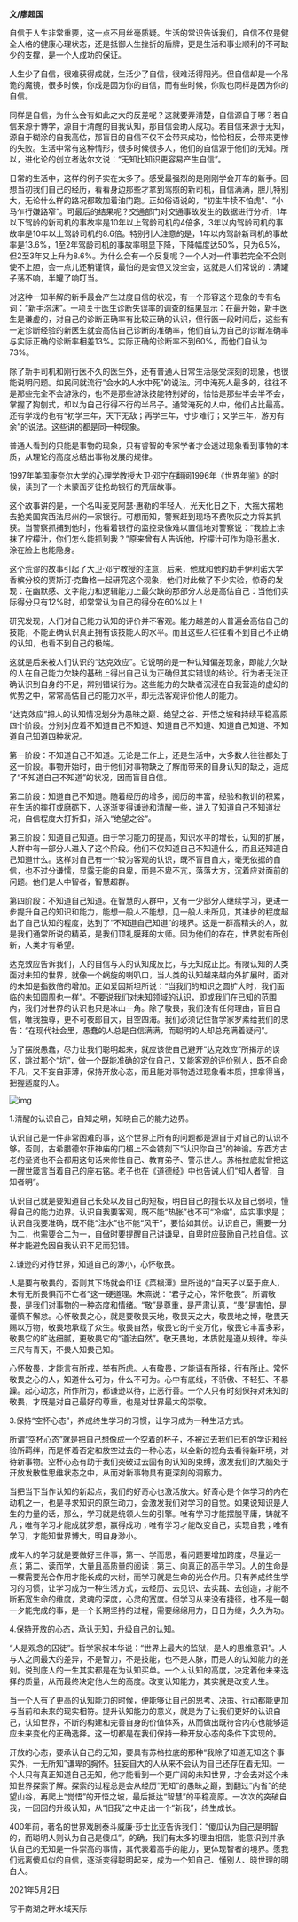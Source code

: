 ﻿**文/廖超国**

自信于人生非常重要，这一点不用丝毫质疑。生活的常识告诉我们，自信不仅是健全人格的健康心理状态，还是抵御人生挫折的盾牌，更是生活和事业顺利的不可缺少的支撑，是一个人成功的保证。

人生少了自信，很难获得成就，生活少了自信，很难活得阳光。但自信却是一个吊诡的魔镜，很多时候，你成是因为你的自信，而有些时候，你败也同样是因为你的自信。

同样是自信，为什么会有如此之大的反差呢？这就要弄清楚，自信源自于哪？若自信来源于博学，源自于清醒的自我认知，那自信会助人成功。若自信来源于无知，源自于糊涂的自我高估，那盲目的自信不仅不会带来成功，恰恰相反，会带来更惨的失败。生活中常有这种情形，很多时候很多人，他们的自信源于他们的无知。所以，进化论的创立者达尔文说：“无知比知识更容易产生自信”。

日常的生活中，这样的例子实在太多了。感受最强烈的是刚刚学会开车的新手。回想当初我们自己的经历，看看身边那些才拿到驾照的新司机，自信满满，胆儿特别大，无论什么样的路况都敢加着油门跑。正如俗语说的，“初生牛犊不怕虎”、“小马乍行嫌路窄”。可最后的结果呢？交通部门对交通事故发生的数据进行分析，1年以下驾龄的新司机的事故率是10年以上驾龄司机的4倍多，3年以内驾龄司机的事故率是10年以上驾龄司机的8.6倍。特别引人注意的是，1年以内驾龄新司机的事故率是13.6%，1至2年驾龄司机的事故率明显下降，下降幅度达50%，只为6.5%，但2至3年又上升为8.6%。为什么会有一个反复呢？一个人对一件事若完全不会则使不上胆，会一点儿还稍谨慎，最怕的是会但又没全会，这就是人们常说的：满罐子荡不响，半罐了响叮当。

对这种一知半解的新手最会产生过度自信的状况，有一个形容这个现象的专有名词：“新手泡沫”。一项关于医生诊断失误率的调查的结果显示：在最开始，新手医生是谦虚的，对自己的诊断正确率有比较正确的认识，但行医一段时间后，这些有一定诊断经验的新医生就会高估自己诊断的准确率，他们自认为自己的诊断准确率与实际正确的诊断率相差13%。实际正确的诊断率不到60%，而他们自认为73%。

除了新手司机和刚行医不久的医生外，还有普通人日常生活感受深刻的现象，也很能说明问题。如民间就流行“会水的人水中死”的说法。河中淹死人最多的，往往不是那些完全不会游泳的，也不是那些游泳技能特别好的，恰恰是那些半会半不会，掌握了狗刨式，却以为自己行得不行的半吊子。通常淹死的人中，他们占比最高。还有学戏的也有“初学三年，天下无敌；再学三年，寸步难行；又学三年，游刃有余”的说法。这些讲的都是同一种现象。

普通人看到的只能是事物的现象，只有睿智的专家学者才会透过现象看到事物的本质，从理论的高度总结出事物发展的规律。

1997年美国康奈尔大学的心理学教授大卫·邓宁在翻阅1996年《世界年鉴》的时候，读到了一个未蒙面歹徒抢劫银行的荒唐故事。

这个故事讲的是，一个名叫麦克阿瑟·惠勒的年轻人，光天化日之下，大摇大摆地去抢美国宾西法尼州的一家银行。可想而知，警察赶到现场不费吹灰之力将其抓获。当警察抓捕到他时，他看着银行的监控录像难以置信地对警察说：“我脸上涂抹了柠檬汁，你们怎么能抓到我？”原来曾有人告诉他，柠檬汁可作为隐形墨水，涂在脸上也能隐身。

这个荒谬的故事引起了大卫·邓宁教授的注意，后来，他就和他的助手伊利诺大学香槟分校的贾斯汀·克鲁格一起研究这个现象，他们对此做了不少实验，惊奇的发现：在幽默感、文字能力和逻辑能力上最欠缺的那部分人总是高估自己：当他们实际得分只有12%时，却常常认为自己的得分在60%以上！

研究发现，人们对自己能力认知的评价并不客观。能力越差的人普遍会高估自己的技能，不能正确认识真正拥有该技能人的水平。而且这些人往往看不到自己不正确的认知，也看不到自己的极端。

这就是后来被人们认识的“达克效应”。它说明的是一种认知偏差现象，即能力欠缺的人在自己能力欠缺的基础上得出自己认为正确但其实错误的结论。行为者无法正确认识到自身的不足，辨别错误行为。这些能力的欠缺者沉浸在自我营造的虚幻的优势之中，常常高估自己的能力水平，却无法客观评价他人的能力。

“达克效应”把人的认知情况划分为愚昧之巅、绝望之谷、开悟之坡和持续平稳高原四个阶段。分别对应着不知道自己不知道、知道自己不知道、知道自己知道、不知道自己知道四种状况。

第一阶段：不知道自己不知道。无论是工作上，还是生活中，大多数人往往都处于这一阶段。事物开始时，由于他们对事物缺乏了解而带来的自身认知的缺乏，造成了“不知道自己不知道”的状况，因而盲目自信。

第二阶段：知道自己不知道。随着经历的增多，阅历的丰富，经验和教训的积累，在生活的摔打或磨砺下，人逐渐变得谦逊和清醒一些，进入了知道自己不知道状况，自信程度大打折扣，渐入“绝望之谷”。

第三阶段：知道自己知道。由于学习能力的提高，知识水平的增长，认知的扩展，人群中有一部分人进入了这个阶段。他们不仅知道自己不知道什么，而且还知道自己知道什么。这样对自己有一个较为客观的认识，既不盲目自大，毫无依据的自信，也不过分谦懦，显露无能的自卑，而是不卑不亢，落落大方，沉着应对面前的问题。他们是人中智者，智慧超群。

第四阶段：不知道自己知道。在智慧的人群中，又有一少部分人继续学习，更进一步提升自己的知识和能力，能想一般人不能想，见一般人未所见，其进步的程度超出了自己认知的程度，达到了“不知道自己知道”的境界。这是一群高精尖的人，就是我们通常所说的精英，是我们顶礼膜拜的大师。因为他们的存在，世界就有所创新，人类才有希望。

达克效应告诉我们，人的自信与人的认知成反比，与无知成正比。有限认知的人类面对未知的世界，就像一个蜗旋的喇叭口，当人类的认知越来越向外扩展时，面对的未知是指数倍的增加。正如爱因斯坦所说：“当我们的知识之圆扩大时，我们面临的未知圆周也一样”。不要说我们对未知领域的认识，即或我们在已知的范围内，我们对世界的认识也只是冰山一角。除了敬畏，我们没有任何理由，盲目自信，唯我独尊，更不可夜郎自大，目空四海。我们必须记住哲学家罗素给我们的忠告：“在现代社会里，愚蠢的人总是自信满满，而聪明的人却总充满着疑问”。

为了摆脱愚蠢，尽力让我们聪明起来，就应该使自己避开“达克效应”所揭示的误区，跳过那个“坑”，做一个既能准确的定位自己，又能客观的评价别人，既不自命不凡，又不妄自菲薄，保持开放心态，而且能对事物透过现象看本质，捏拿得当，把握适度的人。

![img](http://www.zreading.cn/wp-content/uploads/2021/05/2021-05-15_115148.jpg)

1.清醒的认识自己，自知之明，知晓自己的能力边界。

认识自己是一件非常困难的事，这个世界上所有的问题都是源自于对自己的认识不够。否则，古希腊德尔菲神庙的门楣上不会镌刻下“认识你自己”的神谕。东西方古老的圣贤也不会都用这句话来修性自己、教育弟子、警示世人。苏格拉底就曾把这一醒世箴言当着自己的座右铭。老子也在《道德经》中也告诫人们“知人者智，自知者明”。

认识自己就是要知道自己长处以及自己的短板，明白自己的擅长以及自己弱项，懂得自己的能力边界。认识自我要客观，既不能“热胀”也不可“冷缩”，应实事求是；认识自我要准确，既不能“注水”也不能“风干”，要恰如其份。认识自己，需要一分为二，也需要合二为一，自傲时要提醒自己讲谦卑，自卑时应鼓励自己找自信。这样才能避免因自我认识不足而犯错。

2.谦逊的对待世界，知道自己的渺小，心怀敬畏。

人是要有敬畏的，否则其下场就会印证《菜根潭》里所说的“自天子以至于庶人，未有无所畏惧而不亡者”这一硬道理。朱熹说：“君子之心，常怀敬畏”。所谓敬畏，是我们对事物的一种态度和情绪。“敬”是尊重，是严肃认真，“畏”是害怕，是谨慎不懈怠。心怀敬畏之心，就是要敬畏天地，敬畏天之大，敬畏地之博，敬畏天赐以万物，敬畏地承载了众生。敬畏自然，敬畏它的千变万化，敬畏它丰富多彩，敬畏它的旷达细腻，更敬畏它的“道法自然”。敬天畏地，本质就是遵从规律。举头三尺有青天，不畏人知畏己知。

心怀敬畏，才能言有所戒，举有所虑。人有敬畏，才能语有所择，行有所止。常怀敬畏之心的人，知道什么可为，什么不可为。心中有底线，不骄傲、不轻狂、不暴躁。起心动念，所作所为，都谦逊以待，止恶行善。一个人只有时刻保持对未知的敬畏，才既是对自己最好的尊重，也是对世界最大的崇敬。

3.保持“空怀心态”，养成终生学习的习惯，让学习成为一种生活方式。

所谓“空杯心态”就是把自己想像成一个空着的杯子，不被过去我们已有的学识和经验所羁绊，而是怀着否定和放空过去的一种心态，以全新的视角去看待新环境，对待新事物。空杯心态有助于我们突破过去固有的认知的束缚，激发我们的大脑处于开放发散性思维状态之中，从而对新事物具有更深刻的洞察力。

当把当下当作认知的新起点，我们的好奇心也激活放大。好奇心是个体学习的内在动机之一，也是寻求知识的原生动力，会激发我们对学习的自觉。如果说知识是人生的力量的话，那么，学习就是统领人生的引擎。唯有学习才能摆脱平庸，铸就不凡；唯有学习才能成就梦想，赢得成功；唯有学习才能改变自己，实现自我；唯有学习，才能知世界博大，明自身渺小。

成年人的学习就是要做好三件事，第一、学而思，看问题要增加跨度，尽量远一点；第二、读而学，大量且高质量的阅读；第三、向真正的高手学习。人的生命是一棵需要光合作用才能长成的大树，而学习就是生命的光合作用。只有养成终生学习的习惯，让学习成为一种生活方式，去经历、去见识、去实践、去创造，才能不断拓宽生命的维度，灵魂的深度，心灵的宽度。但学习从来没有捷径，也不是一朝一夕能完成的事，是一个长期坚持的过程，需要绵绵用力，日日为继，久久为功。

4.保持开放的心态，承认无知，升级自己的认知。

“人是观念的囚徒”。哲学家叔本华说：“世界上最大的监狱，是人的思维意识”。人与人之间最大的差异，不是智力，不是技能，也不是人脉，而是人的认知能力的差别。说到底人的一生其实都是在为认知买单。一个人认知的高度，决定着他未来选择的质量，从而最终决定他人生的高度。改变认知能力，其实就是改变人生。

当一个人有了更高的认知能力的时候，便能够让自己的思考、决策、行动都能更加与当前和未来的现实相符。提升认知能力的意义，就是为了让我们更好的认识自己，认知世界，不断的构建和完善自身的价值体系，从而做出既符合内心也能够适应未来变化的正确选择。这一切都是在我们保持一种开放心态的条件下实现的。

开放的心态，要承认自己的无知，要具有苏格拉底的那种“我除了知道无知这个事实外，一无所知”谦卑的胸怀。狂妄自大的人从来不会认为自己还存在着无知。一个人只有真正知道自己无知，他才能看到一个更广阔的未知世界，才会去对这个未知世界探索了解。探索的过程总是会从经历“无知”的愚昧之巅，到翻过“内省”的绝望山谷，再爬上“觉悟”的开悟之坡，最后抵达“智慧”的平稳高原。一次次的突破自我，一回回的升级认知，从“旧我”之中走出一个“新我”，终生成长。

400年前，著名的世界戏剧泰斗威廉·莎士比亚告诉我们：“傻瓜认为自己是明智的，而聪明人则认为自己是傻瓜”。的确，我们有太多的理由相信，能意识到并承认自己的无知是一件崇高的事情，其代表着高手的能力，更体现智者的境界。愿我们远离傻瓜似的自信，逐渐变得聪明起来，成为一个知自己、懂别人、晓世理的明白人。

2021年5月2日

写于南湖之畔水域天际